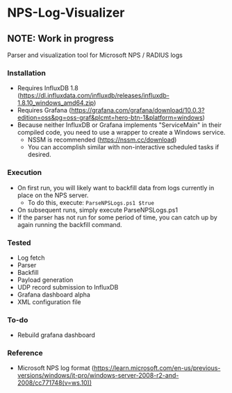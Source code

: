 # NPS-Log-Visualizer
## NOTE: Work in progress
Parser and visualization tool for Microsoft NPS / RADIUS logs  
### Installation
- Requires InfluxDB 1.8 (https://dl.influxdata.com/influxdb/releases/influxdb-1.8.10_windows_amd64.zip)  
- Requires Grafana (https://grafana.com/grafana/download/10.0.3?edition=oss&pg=oss-graf&plcmt=hero-btn-1&platform=windows)  
- Because neither InfluxDB or Grafana implements "ServiceMain" in their compiled code, you need to use a wrapper to create a Windows service.  
  - NSSM is recommended (https://nssm.cc/download)
  - You can accomplish similar with non-interactive scheduled tasks if desired.  
### Execution
- On first run, you will likely want to backfill data from logs currently in place on the NPS server.
  - To do this, execute: ```ParseNPSLogs.ps1 $true```  
- On subsequent runs, simply execute ParseNPSLogs.ps1  
- If the parser has not run for some period of time, you can catch up by again running the backfill command.  
### Tested
- Log fetch
- Parser
- Backfill
- Payload generation
- UDP record submission to InfluxDB
- Grafana dashboard alpha
- XML configuration file
### To-do
- Rebuild grafana dashboard

### Reference
- Microsoft NPS log format (https://learn.microsoft.com/en-us/previous-versions/windows/it-pro/windows-server-2008-r2-and-2008/cc771748(v=ws.10))
